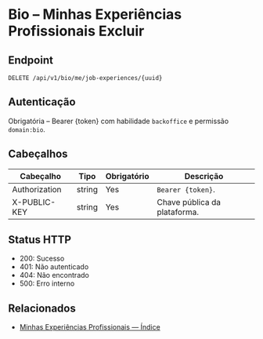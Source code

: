 # Bio – Minhas Experiências Profissionais Excluir

## Endpoint

```
DELETE /api/v1/bio/me/job-experiences/{uuid}
```

## Autenticação

Obrigatória – Bearer {token} com habilidade `backoffice` e permissão `domain:bio`.

## Cabeçalhos

| Cabeçalho           | Tipo   | Obrigatório | Descrição |
| ---------------- | ------ | -------- | ----------- |
| Authorization    | string | Yes      | `Bearer {token}`. |
| X-PUBLIC-KEY     | string | Yes      | Chave pública da plataforma. |

## Status HTTP

- 200: Sucesso
- 401: Não autenticado
- 404: Não encontrado
- 500: Erro interno

## Relacionados

- [Minhas Experiências Profissionais — Índice](MyJobExperiencesÍndice.md)
